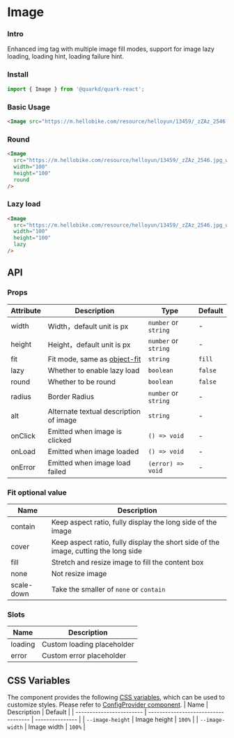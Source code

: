 # Image

### Intro

Enhanced img tag with multiple image fill modes, support for image lazy loading, loading hint, loading failure hint.

### Install

```jsx
import { Image } from '@quarkd/quark-react';
```

### Basic Usage

``` html
<Image src="https://m.hellobike.com/resource/helloyun/13459/_zZAz_2546.jpg_wh300.jpg" />
```

### Round

``` html
<Image
  src="https://m.hellobike.com/resource/helloyun/13459/_zZAz_2546.jpg_wh300.jpg"
  width="100"
  height="100"
  round
/>
```

### Lazy load

```html
<Image
  src="https://m.hellobike.com/resource/helloyun/13459/_zZAz_2546.jpg_wh300.jpg"
  width="100"
  height="100"
  lazy
/>
```

## API

### Props

| Attribute         | Description                             | Type  | Default           |
|--------------|----------------------------------|--------|------------------|
| width |  Width，default unit is px | `number` or `string` | - |
| height |  Height，default unit is px | `number` or `string` | - |
| fit | Fit mode, same as [object-fit](https://developer.mozilla.org/zh-CN/docs/Web/CSS/object-fit) | `string` | `fill` |
| lazy         | Whether to enable lazy load  | `boolean` |  `false` |
| round        | Whether to be round|  `boolean` | `false`  |
| radius       | Border Radius | `number` or `string` | - |
| alt          | Alternate textual description of image | `string` | - |
| onClick | Emitted when image is clicked | `() => void` |- |
| onLoad | Emitted when image loaded  | `() => void` |- |
| onError | Emitted when image load failed  | `(error) => void` |- |

### Fit optional value

| Name       | Description                                                   |
| ---------- | ------------------------------------------------------ |
| contain    | Keep aspect ratio, fully display the long side of the image           |
| cover      | Keep aspect ratio, fully display the short side of the image, cutting the long side |
| fill       | Stretch and resize image to fill the content box                               |
| none       | Not resize image                                       |
| scale-down | Take the smaller of `none` or `contain`                   |

### Slots
| Name | Description |
| -- | -- |
| loading | Custom loading placeholder |
| error | Custom error placeholder |

## CSS Variables

The component provides the following [CSS variables](https://developer.mozilla.org/zh-CN/docs/Web/CSS/Using_CSS_custom_properties), which can be used to customize styles. Please refer to [ConfigProvider component](#/zh-CN/guide/theme).
| Name                     | Description                                  | Default          |
| ------------------------ | ----------------------------------- | --------------- |
| `--image-height`       | Image height                       |    `100%` |
| `--image-width`       | Image width                      |    `100%` |


